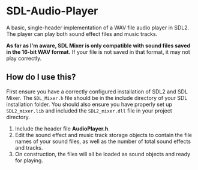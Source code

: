 # SDL-Audio-Player
A basic, single-header implementation of a WAV file audio player in SDL2. The player can play both sound effect files and music tracks.

**As far as I'm aware, SDL Mixer is only compatible with sound files saved in the 16-bit WAV format.** If your file is not saved in that format, it may not play correctly.

## How do I use this?
First ensure you have a correctly configured installation of SDL2 and SDL Mixer. The `SDL_Mixer.h` file should be in the include directory of your SDL installation folder. You should also ensure you have properly set up `SDL2_mixer.lib` and included the `SDL2_mixer.dll` file in your project directory.
1. Include the header file **AudioPlayer.h**.
2. Edit the sound effect and music track storage objects to contain the file names of your sound files, as well as the number of total sound effects and tracks.
3. On construction, the files will all be loaded as sound objects and ready for playing.
